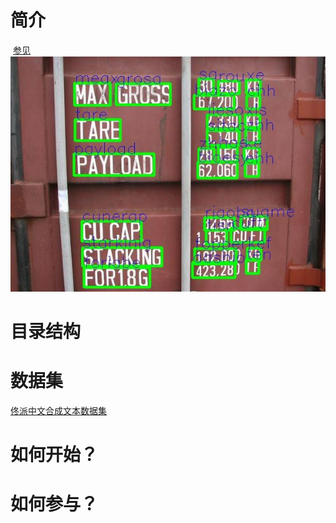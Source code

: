 # 简介
  [参见]( https://tongpi.github.io/basicOCR/)
![](docs/images/1.jpg)
# 目录结构
# 数据集
  [佟派中文合成文本数据集](https://tongpi.github.io/synthtext100kCH/)
# 如何开始？
# 如何参与？
